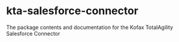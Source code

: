 # kta-salesforce-connector
The package contents and documentation for the Kofax TotalAgility Salesforce Connector
